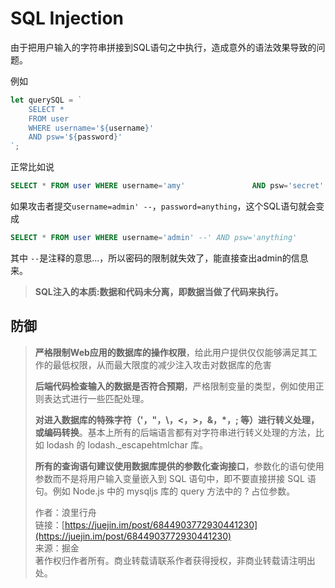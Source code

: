 # SQL Injection

由于把用户输入的字符串拼接到SQL语句之中执行，造成意外的语法效果导致的问题。

例如

```javascript
let querySQL = `
    SELECT *
    FROM user
    WHERE username='${username}'
    AND psw='${password}'
`;
```

正常比如说

```sql
SELECT * FROM user WHERE username='amy'               AND psw='secret'
```

如果攻击者提交`username=admin' --`，`password=anything`，这个SQL语句就会变成

```sql
SELECT * FROM user WHERE username='admin' --' AND psw='anything'
```

其中 `--`是注释的意思…，所以密码的限制就失效了，能直接查出admin的信息来。

> **SQL注入的本质:数据和代码未分离，即数据当做了代码来执行。**

## 防御

> **严格限制Web应用的数据库的操作权限**，给此用户提供仅仅能够满足其工作的最低权限，从而最大限度的减少注入攻击对数据库的危害
>
> **后端代码检查输入的数据是否符合预期**，严格限制变量的类型，例如使用正则表达式进行一些匹配处理。
>
> **对进入数据库的特殊字符（'，"，\，&lt;，&gt;，&，\*，; 等）进行转义处理，或编码转换**。基本上所有的后端语言都有对字符串进行转义处理的方法，比如 lodash 的 lodash.\_escapehtmlchar 库。
>
> **所有的查询语句建议使用数据库提供的参数化查询接口**，参数化的语句使用参数而不是将用户输入变量嵌入到 SQL 语句中，即不要直接拼接 SQL 语句。例如 Node.js 中的 mysqljs 库的 query 方法中的 ? 占位参数。
>
> 作者：浪里行舟  
> 链接：[https://juejin.im/post/6844903772930441230](https://juejin.im/post/6844903772930441230)  
> 来源：掘金  
> 著作权归作者所有。商业转载请联系作者获得授权，非商业转载请注明出处。

